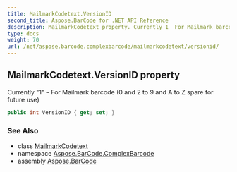```yaml
---
title: MailmarkCodetext.VersionID
second_title: Aspose.BarCode for .NET API Reference
description: MailmarkCodetext property. Currently 1  For Mailmark barcode 0 and 2 to 9 and A to Z spare for future use
type: docs
weight: 70
url: /net/aspose.barcode.complexbarcode/mailmarkcodetext/versionid/
---
```

## MailmarkCodetext.VersionID property

Currently "1" – For Mailmark barcode (0 and 2 to 9 and A to Z spare for future use)

```csharp
public int VersionID { get; set; }
```

### See Also

* class [MailmarkCodetext](../)
* namespace [Aspose.BarCode.ComplexBarcode](../../mailmarkcodetext/)
* assembly [Aspose.BarCode](../../../)


